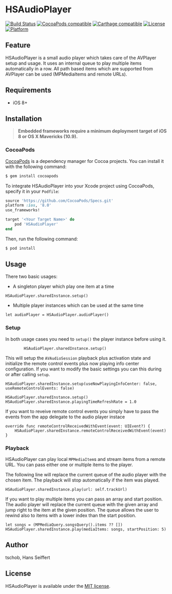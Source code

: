 # HSAudioPlayer

[![Build Status](https://travis-ci.org/tschob/HSAudioPlayer.svg?branch=master)](https://travis-ci.org/tschob/HSAudioPlayer)
[![CocoaPods compatible](https://img.shields.io/cocoapods/v/HSAudioPlayer.svg?style=flat)](http://cocoadocs.org/docsets/HSAudioPlayer)
[![Carthage compatible](https://img.shields.io/badge/Carthage-compatible-4BC51D.svg?style=flat)](https://github.com/tschob/HSAudioPlayer)
[![License](https://img.shields.io/cocoapods/l/HSAudioPlayer.svg?style=flat)](http://cocoadocs.org/docsets/HSAudioPlayer)
[![Platform](https://img.shields.io/cocoapods/p/HSAudioPlayer.svg?style=flat)](http://cocoadocs.org/docsets/HSAudioPlayer)

## Feature

HSAudioPlayer is a small audio player which takes care of the AVPlayer setup and usage. It uses an internal queue to play multiple items automatically in a row. All path based items which are supported from AVPlayer can be used (MPMediaItems and remote URLs).

## Requirements
- iOS 8+

## Installation

> **Embedded frameworks require a minimum deployment target of iOS 8 or OS X Mavericks (10.9).**

### CocoaPods

[CocoaPods](http://cocoapods.org) is a dependency manager for Cocoa projects. You can install it with the following command:

```bash
$ gem install cocoapods
```

To integrate HSAudioPlayer into your Xcode project using CocoaPods, specify it in your `Podfile`:

```ruby
source 'https://github.com/CocoaPods/Specs.git'
platform :ios, '8.0'
use_frameworks!

target '<Your Target Name>' do
    pod 'HSAudioPlayer'
end
```

Then, run the following command:

```bash
$ pod install
```

## Usage

There two basic usages:
- A singleton player which play one item at a time
```
HSAudioPlayer.sharedInstance.setup()
```

- Multiple player instances which can be used at the same time
```
let audioPlayer = HSAudioPlayer.audioPlayer()
```

### Setup

In both usage cases you need to `setup()` the player instance before using it.

```
		HSAudioPlayer.sharedInstance.setup()
```
This will setup the `AVAudioSession` playback plus activation state and initialize the remote control events plus now playing info center configuration. If you want to modify the basic settings you can this during or after calling `setup`.

```
HSAudioPlayer.sharedInstance.setup(useNowPlayingInfoCenter: false, useRemoteControlEvents: false)
```

```
HSAudioPlayer.sharedInstance.setup()
HSAudioPlayer.sharedInstance.playingTimeRefreshRate = 1.0
```

If you want to reveive remote control events you simply have to pass the events from the app delegate to the audio player instace

```
override func remoteControlReceivedWithEvent(event: UIEvent?) {
	HSAudioPlayer.sharedInstance.remoteControlReceivedWithEvent(event)
}
```

### Playback

HSAudioPlayer can play local `MPMediaItem`s and stream items from a remote URL. You can pass either one or multiple items to the player.

The following line will replace the current queue of the audio player with the chosen item. The playback will stop automatically if the item was played.
```
HSAudioPlayer.sharedInstance.play(url: self.trackUrl)
```

If you want to play multiple items you can pass an array and start position. The audio player will replace the current queue with the given array and jump right to the item at the given position. The queue allows the user to rewind also to items with a lower index than the start position.

```
let songs = (MPMediaQuery.songsQuery().items ?? [])
HSAudioPlayer.sharedInstance.play(mediaItems: songs, startPosition: 5)
```


## Author

tschob, Hans Seiffert

## License

HSAudioPlayer is available under the [MIT license](https://github.com/tschob/HSAudioPlayer/blob/master/LICENSE).
